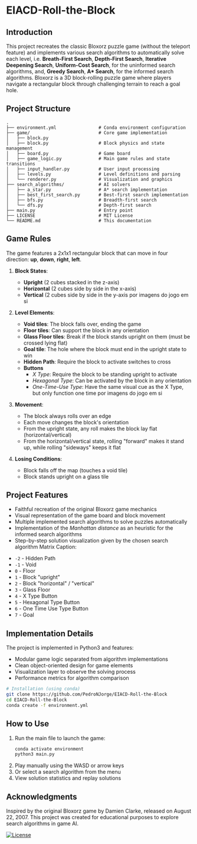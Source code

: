 # EIACD-Roll-the-Block

## Introduction
This project recreates the classic Bloxorz puzzle game (without the teleport feature) and implements various search algorithms to automatically solve each level, i.e. **Breath-First Search**, **Depth-First Search**, **Iterative Deepening Search**, **Uniform-Cost Search**, for the uninformed search algorithms, and, **Greedy Search**, **A\* Search**, for the informed search algorithms. Bloxorz is a 3D block-rolling puzzle game where players navigate a rectangular block through challenging terrain to reach a goal hole.

## Project Structure

```
.
├── environment.yml                # Conda environment configuration
├── game/                          # Core game implementation
│   ├── block.py 
│   ├── block.py                   # Block physics and state management
│   ├── board.py                   # Game board
│   ├── game_logic.py              # Main game rules and state transitions
│   ├── input_handler.py           # User input processing
│   ├── levels.py                  # Level definitions and parsing
│   └── renderer.py                # Visualization and graphics
├── search_algorithms/             # AI solvers
│   ├── a_star.py                  # A* search implementation
│   ├── best_first_search.py       # Best-first search implementation
│   ├── bfs.py                     # Breadth-first search
│   └── dfs.py                     # Depth-first search
├── main.py                        # Entry point
├── LICENSE                        # MIT License
└── README.md                      # This documentation
```

## Game Rules
The game features a 2x1x1 rectangular block that can move in four direction: **up**, **down**, **right**, **left**.
1. **Block States**:
   - **Upright** (2 cubes stacked in the z-axis)
   - **Horizontal** (2 cubes side by side in the x-axis)
   - **Vertical** (2 cubes side by side in the y-axis
por imagens do jogo em si
2. **Level Elements**:
   - **Void tiles**: The block falls over, ending the game
   - **Floor tiles**: Can support the block in any orientation
   - **Glass Floor tiles**: Break if the block stands upright on them (must be crossed lying flat)
   - **Goal tile**: The hole where the block must end in the upright state to win
   - **Hidden Path**: Require the block to activate switches to cross
   - **Buttons**
     * *X Type*: Require the block to be standing upright to activate
     * *Hexagonal Type*: Can be activated by the block in any orientation
     * *One-Time-Use Type*: Have the same visual cue as the X Type, but only function one time
por imagens do jogo em si
3. **Movement**:
   - The block always rolls over an edge
   - Each move changes the block's orientation
   - From the upright state, any roll makes the block lay flat (horizontal/vertical)
   - From the horizontal/vertical state, rolling "forward" makes it stand up, while rolling "sideways" keeps it flat

4. **Losing Conditions**:
   - Block falls off the map (touches a void tile)
   - Block stands upright on a glass tile

## Project Features
- Faithful recreation of the original Bloxorz game mechanics
- Visual representation of the game board and block movement
- Multiple implemented search algorithms to solve puzzles automatically
- Implementation of the *Manhattan distance* as an heuristic for the informed search algorithms
- Step-by-step solution visualization given by the chosen search algorithm
Matrix Caption: </br>
* `-2` - Hidden Path
* `-1` - Void
* `0` - Floor
* `1` - Block "upright"
* `2` - Block "horizontal" / "vertical"
* `3` - Glass Floor
* `4` - X Type Button
* `5` - Hexagonal Type Button
* `6` - One Time Use Type Button
* `7` - Goal

## Implementation Details
The project is implemented in Python3 and features:
- Modular game logic separated from algorithm implementations
- Clean object-oriented design for game elements
- Visualization layer to observe the solving process
- Performance metrics for algorithm comparison

```bash
# Installation (using conda)
git clone https://github.com/PedroNJorge/EIACD-Roll-the-Block
cd EIACD-Roll-the-Block
conda create -f environment.yml
```

## How to Use
1. Run the main file to launch the game:
   ```bash
   conda activate environment
   python3 main.py
   ```
2. Play manually using the WASD or arrow keys
3. Or select a search algorithm from the menu
4. View solution statistics and replay solutions

## Acknowledgments
Inspired by the original Bloxorz game by Damien Clarke, released on August 22, 2007. This project was created for educational purposes to explore search algorithms in game AI.

[![License](https://img.shields.io/badge/license-MIT-blue.svg)](LICENSE)
